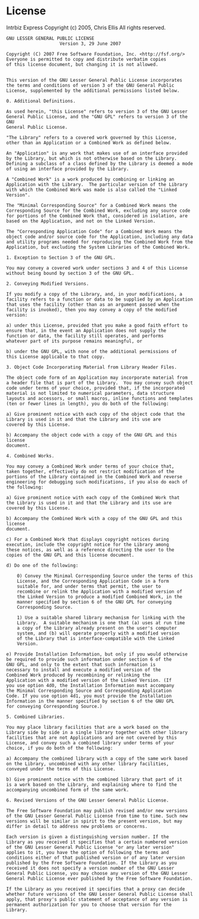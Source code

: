 License
=======
Intrbiz Express
Copyright (c) 2005, Chris Ellis
All rights reserved.


	GNU LESSER GENERAL PUBLIC LICENSE
						Version 3, 29 June 2007

	Copyright (C) 2007 Free Software Foundation, Inc. <http://fsf.org/>
	Everyone is permitted to copy and distribute verbatim copies
	of this license document, but changing it is not allowed.


	This version of the GNU Lesser General Public License incorporates
	the terms and conditions of version 3 of the GNU General Public
	License, supplemented by the additional permissions listed below.

	0. Additional Definitions.

	As used herein, "this License" refers to version 3 of the GNU Lesser
	General Public License, and the "GNU GPL" refers to version 3 of the GNU
	General Public License.

	"The Library" refers to a covered work governed by this License,
	other than an Application or a Combined Work as defined below.

	An "Application" is any work that makes use of an interface provided
	by the Library, but which is not otherwise based on the Library.
	Defining a subclass of a class defined by the Library is deemed a mode
	of using an interface provided by the Library.

	A "Combined Work" is a work produced by combining or linking an
	Application with the Library.  The particular version of the Library
	with which the Combined Work was made is also called the "Linked
	Version".

	The "Minimal Corresponding Source" for a Combined Work means the
	Corresponding Source for the Combined Work, excluding any source code
	for portions of the Combined Work that, considered in isolation, are
	based on the Application, and not on the Linked Version.

	The "Corresponding Application Code" for a Combined Work means the
	object code and/or source code for the Application, including any data
	and utility programs needed for reproducing the Combined Work from the
	Application, but excluding the System Libraries of the Combined Work.

	1. Exception to Section 3 of the GNU GPL.

	You may convey a covered work under sections 3 and 4 of this License
	without being bound by section 3 of the GNU GPL.

	2. Conveying Modified Versions.

	If you modify a copy of the Library, and, in your modifications, a
	facility refers to a function or data to be supplied by an Application
	that uses the facility (other than as an argument passed when the
	facility is invoked), then you may convey a copy of the modified
	version:

	a) under this License, provided that you make a good faith effort to
	ensure that, in the event an Application does not supply the
	function or data, the facility still operates, and performs
	whatever part of its purpose remains meaningful, or

	b) under the GNU GPL, with none of the additional permissions of
	this License applicable to that copy.

	3. Object Code Incorporating Material from Library Header Files.

	The object code form of an Application may incorporate material from
	a header file that is part of the Library.  You may convey such object
	code under terms of your choice, provided that, if the incorporated
	material is not limited to numerical parameters, data structure
	layouts and accessors, or small macros, inline functions and templates
	(ten or fewer lines in length), you do both of the following:

	a) Give prominent notice with each copy of the object code that the
	Library is used in it and that the Library and its use are
	covered by this License.

	b) Accompany the object code with a copy of the GNU GPL and this license
	document.

	4. Combined Works.

	You may convey a Combined Work under terms of your choice that,
	taken together, effectively do not restrict modification of the
	portions of the Library contained in the Combined Work and reverse
	engineering for debugging such modifications, if you also do each of
	the following:

	a) Give prominent notice with each copy of the Combined Work that
	the Library is used in it and that the Library and its use are
	covered by this License.

	b) Accompany the Combined Work with a copy of the GNU GPL and this license
	document.

	c) For a Combined Work that displays copyright notices during
	execution, include the copyright notice for the Library among
	these notices, as well as a reference directing the user to the
	copies of the GNU GPL and this license document.

	d) Do one of the following:

		0) Convey the Minimal Corresponding Source under the terms of this
		License, and the Corresponding Application Code in a form
		suitable for, and under terms that permit, the user to
		recombine or relink the Application with a modified version of
		the Linked Version to produce a modified Combined Work, in the
		manner specified by section 6 of the GNU GPL for conveying
		Corresponding Source.

		1) Use a suitable shared library mechanism for linking with the
		Library.  A suitable mechanism is one that (a) uses at run time
		a copy of the Library already present on the user's computer
		system, and (b) will operate properly with a modified version
		of the Library that is interface-compatible with the Linked
		Version.

	e) Provide Installation Information, but only if you would otherwise
	be required to provide such information under section 6 of the
	GNU GPL, and only to the extent that such information is
	necessary to install and execute a modified version of the
	Combined Work produced by recombining or relinking the
	Application with a modified version of the Linked Version. (If
	you use option 4d0, the Installation Information must accompany
	the Minimal Corresponding Source and Corresponding Application
	Code. If you use option 4d1, you must provide the Installation
	Information in the manner specified by section 6 of the GNU GPL
	for conveying Corresponding Source.)

	5. Combined Libraries.

	You may place library facilities that are a work based on the
	Library side by side in a single library together with other library
	facilities that are not Applications and are not covered by this
	License, and convey such a combined library under terms of your
	choice, if you do both of the following:

	a) Accompany the combined library with a copy of the same work based
	on the Library, uncombined with any other library facilities,
	conveyed under the terms of this License.

	b) Give prominent notice with the combined library that part of it
	is a work based on the Library, and explaining where to find the
	accompanying uncombined form of the same work.

	6. Revised Versions of the GNU Lesser General Public License.

	The Free Software Foundation may publish revised and/or new versions
	of the GNU Lesser General Public License from time to time. Such new
	versions will be similar in spirit to the present version, but may
	differ in detail to address new problems or concerns.

	Each version is given a distinguishing version number. If the
	Library as you received it specifies that a certain numbered version
	of the GNU Lesser General Public License "or any later version"
	applies to it, you have the option of following the terms and
	conditions either of that published version or of any later version
	published by the Free Software Foundation. If the Library as you
	received it does not specify a version number of the GNU Lesser
	General Public License, you may choose any version of the GNU Lesser
	General Public License ever published by the Free Software Foundation.

	If the Library as you received it specifies that a proxy can decide
	whether future versions of the GNU Lesser General Public License shall
	apply, that proxy's public statement of acceptance of any version is
	permanent authorization for you to choose that version for the
	Library.
